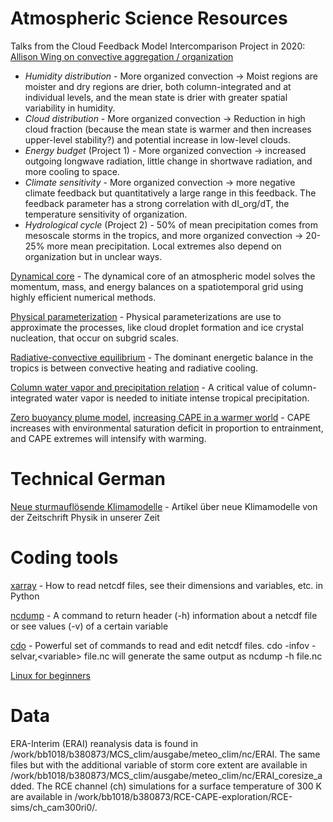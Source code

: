# Atmospheric Science Resources

Talks from the Cloud Feedback Model Intercomparison Project in 2020: [Allison Wing on convective aggregation / organization](https://www.youtube.com/watch?v=EImE4z_POwA)
- *Humidity distribution* - More organized convection &#8594; Moist regions are moister and dry regions are drier, both column-integrated and at individual levels, and the mean state is drier with greater spatial variability in humidity.
- *Cloud distribution* - More organized convection &#8594; Reduction in high cloud fraction (because the mean state is warmer and then increases upper-level stability?) and potential increase in low-level clouds.
- *Energy budget* (Project 1) - More organized convection &#8594; increased outgoing longwave radiation, little change in shortwave radiation, and more cooling to space.
- *Climate sensitivity* - More organized convection &#8594; more negative climate feedback but quantitatively a large range in this feedback. The feedback parameter has a strong correlation with dI_org/dT, the temperature sensitivity of organization.
- *Hydrological cycle* (Project 2) - 50% of mean precipitation comes from mesoscale storms in the tropics, and more organized convection &#8594; 20-25% more mean precipitation. Local extremes also depend on organization but in unclear ways.

[Dynamical core](dynamical-core.pdf) - The dynamical core of an atmospheric model solves the momentum, mass, and energy balances on a spatiotemporal grid using highly efficient numerical methods.

[Physical parameterization](physical-parameterizations.pdf) - Physical parameterizations are use to approximate the processes, like cloud droplet formation and ice crystal nucleation, that occur on subgrid scales.

[Radiative-convective equilibrium](radiative-convective-equilibrium.pdf) - The dominant energetic balance in the tropics is between convective heating and radiative cooling.

[Column water vapor and precipitation relation](peters-and-neelin.pdf) - A critical value of column-integrated water vapor is needed to initiate intense tropical precipitation.

[Zero buoyancy plume model](https://singh.sci.monash.edu/plume.shtml), [increasing CAPE in a warmer world](https://www.pnas.org/content/pnas/114/44/11657.full.pdf) - CAPE increases with environmental saturation deficit in proportion to entrainment, and CAPE extremes will intensify with warming.

# Technical German

[Neue sturmauflösende Klimamodelle](stuermische-zeiten-fuer-klimaforschung.pdf) - Artikel über neue Klimamodelle von der Zeitschrift Physik in unserer Zeit

# Coding tools

[xarray](https://xarray-contrib.github.io/xarray-tutorial/oceanhackweek-2020/xarray-oceanhackweek20.html) - How to read netcdf files, see their dimensions and variables, etc. in Python

[ncdump](https://www.unidata.ucar.edu/software/netcdf/workshops/2011/utilities/NcdumpExamples.html) - A command to return header (-h) information about a netcdf file or see values (-v) of a certain variable

[cdo](https://code.mpimet.mpg.de/projects/cdo/embedded/cdo.pdf) - Powerful set of commands to read and edit netcdf files. cdo -infov -selvar,\<variable\> file.nc will generate the same output as ncdump -h file.nc

[Linux for beginners](https://ubuntu.com/tutorials/command-line-for-beginners#1-overview)

# Data

ERA-Interim (ERAI) reanalysis data is found in /work/bb1018/b380873/MCS_clim/ausgabe/meteo\_clim/nc/ERAI. The same files but with the additional variable of storm core extent are available in /work/bb1018/b380873/MCS_clim/ausgabe/meteo\_clim/nc/ERAI_coresize_added. The RCE channel (ch) simulations for a surface temperature of 300 K are available in /work/bb1018/b380873/RCE-CAPE-exploration/RCE-sims/ch_cam300ri0/.
